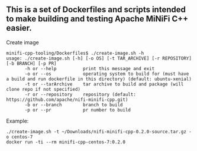 This is a set of Dockerfiles and scripts intended to make building and testing Apache MiNiFi C++ easier.
------------------------------------------------------------------------------------------
Create image
```
minifi-cpp-tooling/Dockerfiles$ ./create-image.sh -h
usage: ./create-image.sh [-h] [-o OS] [-t TAR_ARCHIVE] [-r REPOSITORY] [-b BRANCH] [-p PR]
       -h or --help          print this message and exit
       -o or --os            operating system to build for (must have a build and run dockerfile in this directory) (default: ubuntu-xenial)
       -t or --tarArchive    tar archive to build and package (will clone repo if not specified)
       -r or --repository    repository (default: https://github.com/apache/nifi-minifi-cpp.git)
       -b or --branch        branch to build
       -p or --pr            pr number to build
```

Example:
```
./create-image.sh -t ~/Downloads/nifi-minifi-cpp-0.2.0-source.tar.gz -o centos-7
docker run -ti --rm minifi-cpp-centos-7:0.2.0
```
